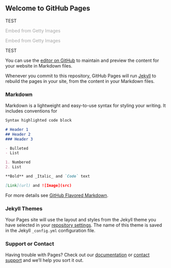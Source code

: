 ## Welcome to GitHub Pages

TEST

<a id='fyzRRiQOR4dnGr-scLXeZg' class='gie-single' href='http://www.gettyimages.ca/detail/595857301' target='_blank' style='color:#a7a7a7;text-decoration:none;font-weight:normal !important;border:none;display:inline-block;'>Embed from Getty Images</a><script>window.gie=window.gie||function(c){(gie.q=gie.q||[]).push(c)};gie(function(){gie.widgets.load({id:'fyzRRiQOR4dnGr-scLXeZg',sig:'aWe6PbJZPWg3SiseLq4BSniryBctD0QebAYgSlkK-DE=',w:'339px',h:'509px',items:'595857301',caption: true ,tld:'ca',is360: false })});</script><script src='//embed-cdn.gettyimages.com/widgets.js' charset='utf-8' async></script>

<a id='cWkkfxNhRA1KbQBdpVY66Q' class='gie-single' href='http://www.gettyimages.ca/detail/599635031' target='_blank' style='color:#a7a7a7;text-decoration:none;font-weight:normal !important;border:none;display:inline-block;'>Embed from Getty Images</a><script>window.gie=window.gie||function(c){(gie.q=gie.q||[]).push(c)};gie(function(){gie.widgets.load({id:'cWkkfxNhRA1KbQBdpVY66Q',sig:'OQqXAG1PyCvBQbKGL8UEffLgC8CTAwnQ2n1hkJNQHUc=',w:'509px',h:'339px',items:'599635031',caption: true ,tld:'ca',is360: false })});</script><script src='//embed-cdn.gettyimages.com/widgets.js' charset='utf-8' async></script>

TEST

You can use the [editor on GitHub](https://github.com/DukeSolitude/dukesolitude.github.io/edit/master/index.md) to maintain and preview the content for your website in Markdown files.

Whenever you commit to this repository, GitHub Pages will run [Jekyll](https://jekyllrb.com/) to rebuild the pages in your site, from the content in your Markdown files.

### Markdown

Markdown is a lightweight and easy-to-use syntax for styling your writing. It includes conventions for

```markdown
Syntax highlighted code block

# Header 1
## Header 2
### Header 3

- Bulleted
- List

1. Numbered
2. List

**Bold** and _Italic_ and `Code` text

[Link](url) and ![Image](src)
```

For more details see [GitHub Flavored Markdown](https://guides.github.com/features/mastering-markdown/).

### Jekyll Themes

Your Pages site will use the layout and styles from the Jekyll theme you have selected in your [repository settings](https://github.com/DukeSolitude/dukesolitude.github.io/settings). The name of this theme is saved in the Jekyll `_config.yml` configuration file.

### Support or Contact

Having trouble with Pages? Check out our [documentation](https://help.github.com/categories/github-pages-basics/) or [contact support](https://github.com/contact) and we’ll help you sort it out.
